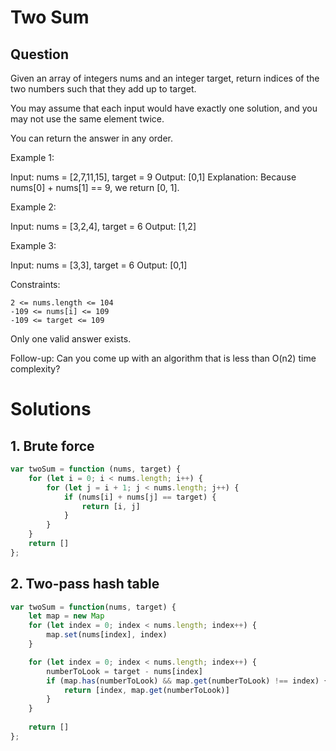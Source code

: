 # Two Sum

## Question

Given an array of integers nums and an integer target, return indices of the two numbers such that they add up to target.

You may assume that each input would have exactly one solution, and you may not use the same element twice.

You can return the answer in any order.

Example 1:

Input: nums = [2,7,11,15], target = 9
Output: [0,1]
Explanation: Because nums[0] + nums[1] == 9, we return [0, 1].

Example 2:

Input: nums = [3,2,4], target = 6
Output: [1,2]

Example 3:

Input: nums = [3,3], target = 6
Output: [0,1]


Constraints:

    2 <= nums.length <= 104
    -109 <= nums[i] <= 109
    -109 <= target <= 109
    
Only one valid answer exists.

 
Follow-up: Can you come up with an algorithm that is less than O(n2) time complexity?

# Solutions

## 1. Brute force

``` javascript
var twoSum = function (nums, target) {
    for (let i = 0; i < nums.length; i++) {
        for (let j = i + 1; j < nums.length; j++) {
            if (nums[i] + nums[j] == target) {
                return [i, j]
            }
        }
    }
    return []
};
```

## 2. Two-pass hash table

```javascript
var twoSum = function(nums, target) {
    let map = new Map
    for (let index = 0; index < nums.length; index++) {
        map.set(nums[index], index)
    }

    for (let index = 0; index < nums.length; index++) {
        numberToLook = target - nums[index]
        if (map.has(numberToLook) && map.get(numberToLook) !== index) {
            return [index, map.get(numberToLook)]
        }
    }
    
    return []
};
```


